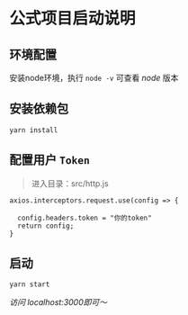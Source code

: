 # 公式项目启动说明

## 环境配置

安装node环境，执行 `node -v` 可查看 *node* 版本

## 安装依赖包

```
yarn install
```

## 配置用户 `Token`

> 进入目录：src/http.js 


```
axios.interceptors.request.use(config => {
  
  config.headers.token = "你的token"
  return config;
}
```

## 启动

```
yarn start
```

*访问 localhost:3000即可～* 